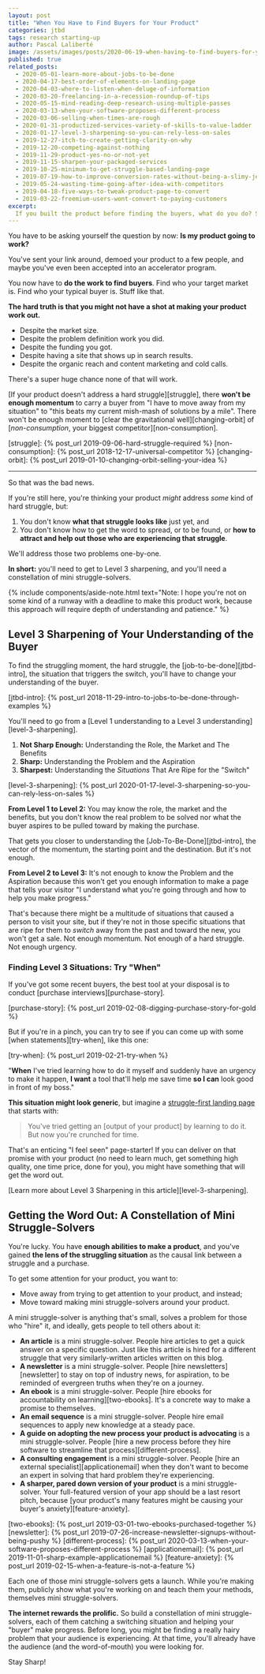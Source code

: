 ```yaml
---
layout: post
title: "When You Have to Find Buyers for Your Product"
categories: jtbd
tags: research starting-up
author: Pascal Laliberté
image: /assets/images/posts/2020-06-19-when-having-to-find-buyers-for-your-product.jpg
published: true
related_posts:
  - 2020-05-01-learn-more-about-jobs-to-be-done
  - 2020-04-17-best-order-of-elements-on-landing-page
  - 2020-04-03-where-to-listen-when-deluge-of-information
  - 2020-03-20-freelancing-in-a-recession-roundup-of-tips
  - 2020-05-15-mind-reading-deep-research-using-multiple-passes
  - 2020-03-13-when-your-software-proposes-different-process
  - 2020-03-06-selling-when-times-are-rough
  - 2020-01-31-productized-services-variety-of-skills-to-value-ladder
  - 2020-01-17-level-3-sharpening-so-you-can-rely-less-on-sales
  - 2019-12-27-itch-to-create-getting-clarity-on-why
  - 2019-12-20-competing-against-nothing
  - 2019-11-29-product-yes-no-or-not-yet
  - 2019-11-15-sharpen-your-packaged-services
  - 2019-10-25-minimum-to-get-struggle-based-landing-page
  - 2019-07-19-how-to-improve-conversion-rates-without-being-a-slimy-jerk
  - 2019-05-24-wasting-time-going-after-idea-with-competitors
  - 2019-04-18-five-ways-to-tweak-product-page-to-convert
  - 2019-03-22-freemium-users-wont-convert-to-paying-customers
excerpt:
  If you built the product before finding the buyers, what do you do? Sharpen your understanding of the buyer to a Level 3 (situations-based) and build a constellation of mini struggle-solvers around your main product.
---
```


You have to be asking yourself the question by now: **Is my product going to work?**

You've sent your link around, demoed your product to a few people, and maybe you've even been accepted into an accelerator program.

You now have to **do the work to find buyers**. Find who your target market is. Find who your typical buyer is. Stuff like that.

**The hard truth is that you might not have a shot at making your product work out.** 

* Despite the market size.
* Despite the problem definition work you did.
* Despite the funding you got.
* Despite having a site that shows up in search results.
* Despite the organic reach and content marketing and cold calls.

There's a super huge chance none of that will work.

[If your product doesn't address a hard struggle][struggle], there **won't be enough momentum** to carry a buyer from "I have to move away from my situation" to "this beats my current mish-mash of solutions by a mile". There won't be enough moment to [clear the gravitational well][changing-orbit] of [_non-consumption_, your biggest competitor][non-consumption].

[struggle]: {% post_url 2019-09-06-hard-struggle-required %}
[non-consumption]: {% post_url 2018-12-17-universal-competitor %}
[changing-orbit]: {% post_url 2019-01-10-changing-orbit-selling-your-idea %}

---

So that was the bad news.

If you're still here, you're thinking your product _might_ address _some_ kind of hard struggle, but:

1. You don't know **what that struggle looks like** just yet, and 
2. You don't know how to get the word to spread, or to be found, or **how to attract and help out those who are experiencing that struggle**.

We'll address those two problems one-by-one.

**In short:** you'll need to get to Level 3 sharpening, and you'll need a constellation of mini struggle-solvers.

{% include components/aside-note.html text="Note: I hope you're not on some kind of a runway with a deadline to make this product work, because this approach will require depth of understanding and patience." %}

## Level 3 Sharpening of Your Understanding of the Buyer

To find the struggling moment, the hard struggle, the [job-to-be-done][jtbd-intro], the situation that triggers the switch, you'll have to change your understanding of the buyer.

[jtbd-intro]: {% post_url 2018-11-29-intro-to-jobs-to-be-done-through-examples %}

You'll need to go from a [Level 1 understanding to a Level 3 understanding][level-3-sharpening].

1. **Not Sharp Enough:** Understanding the Role, the Market and The Benefits
2. **Sharp:** Understanding the Problem and the Aspiration
3. **Sharpest:** Understanding the _Situations_ That Are Ripe for the "Switch"

[level-3-sharpening]: {% post_url 2020-01-17-level-3-sharpening-so-you-can-rely-less-on-sales %}

**From Level 1 to Level 2:** You may know the role, the market and the benefits, but you don't know the real problem to be solved nor what the buyer aspires to be pulled toward by making the purchase. 

That gets you closer to understanding the [Job-To-Be-Done][jtbd-intro], the vector of the momentum, the starting point and the destination. But it's not enough.

**From Level 2 to Level 3:** It's not enough to know the Problem and the Aspiration because this won't get you enough information to make a page that tells your visitor "I understand what you're going through and how to help you make progress."

That's because there might be a multitude of situations that caused a person to visit your site, but if they're not in those specific situations that are ripe for them to _switch_ away from the past and toward the new, you won't get a sale. Not enough momentum. Not enough of a hard struggle. Not enough urgency.

### Finding Level 3 Situations: Try "When"

If you've got some recent buyers, the best tool at your disposal is to conduct [purchase interviews][purchase-story].

[purchase-story]: {% post_url 2019-02-08-digging-purchase-story-for-gold %}

But if you're in a pinch, you can try to see if you can come up with some [when statements][try-when], like this one:

[try-when]: {% post_url 2019-02-21-try-when %}

"**When** I've tried learning how to do it myself and suddenly have an urgency to make it happen, **I want** a tool that'll help me save time **so I can** look good in front of my boss."

**This situation might look generic**, but imagine a [struggle-first landing page](/struggle-first) that starts with:

> You've tried getting an [output of your product] by learning to do it. But now you're crunched for time.

That's an enticing "I feel seen" page-starter! If you can deliver on that promise with your product (no need to learn much, get something high quality, one time price, done for you), you might have something that will get the word out.

[Learn more about Level 3 Sharpening in this article][level-3-sharpening].

## Getting the Word Out: A Constellation of Mini Struggle-Solvers

You're lucky. You have **enough abilities to make a product**, and you've gained **the lens of the struggling situation** as the causal link between a struggle and a purchase.

To get some attention for your product, you want to:

* Move away from trying to get attention to your product, and instead;
* Move toward making mini struggle-solvers around your product.

A mini struggle-solver is anything that's small, solves a problem for those who "hire" it, and ideally, gets people to tell others about it:

* **An article** is a mini struggle-solver. People hire articles to get a quick answer on a specific question. Just like this article is hired for a different struggle that very similarly-written articles written on this blog.
* **A newsletter** is a mini struggle-solver. People [hire newsletters][newsletter] to stay on top of industry news, for aspiration, to be reminded of evergreen truths when they're on a journey.
* **An ebook** is a mini struggle-solver. People [hire ebooks for accountability on learning][two-ebooks]. It's a concrete way to make a promise to themselves.
* **An email sequence** is a mini struggle-solver. People hire email sequences to apply new knowledge at a steady pace.
* **A guide on adopting the new process your product is advocating** is a mini struggle-solver. People [hire a new process before they hire software to streamline that process][different-process].
* **A consulting engagement** is a mini struggle-solver. People [hire an external specialist][applicationemail] when they don't want to become an expert in solving that hard problem they're experiencing.
* **A sharper, pared down version of your product** is a mini struggle-solver. Your full-featured version of your app should be a last resort pitch, because [your product's many features might be causing your buyer's anxiety][feature-anxiety].

[two-ebooks]: {% post_url 2019-03-01-two-ebooks-purchased-together %}
[newsletter]: {% post_url 2019-07-26-increase-newsletter-signups-without-being-pushy %}
[different-process]: {% post_url 2020-03-13-when-your-software-proposes-different-process %}
[applicationemail]: {% post_url 2019-11-01-sharp-example-applicationemail %}
[feature-anxiety]: {% post_url 2019-02-15-when-a-feature-is-not-a-feature %}

Each one of those mini struggle-solvers gets a launch. While you're making them, publicly show what you're working on and teach them your methods, themselves mini struggle-solvers.

**The internet rewards the prolific.** So build a constellation of mini struggle-solvers, each of them catching a switching situation and helping your "buyer" make progress. Before long, you might be finding a really hairy problem that your audience is experiencing. At that time, you'll already have the audience (and the word-of-mouth) you were looking for.

Stay Sharp!
